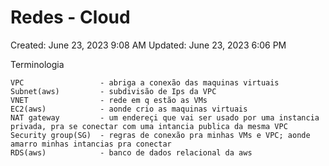 # Redes - Cloud

Created: June 23, 2023 9:08 AM
Updated: June 23, 2023 6:06 PM

Terminologia

```
VPC                 - abriga a conexão das maquinas virtuais
Subnet(aws)         - subdivisão de Ips da VPC
VNET                - rede em q estão as VMs
EC2(aws)            - aonde crio as maquinas virtuais
NAT gateway         - um endereçi que vai ser usado por uma instancia privada, pra se conectar com uma intancia publica da mesma VPC
Security group(SG)  - regras de conexão pra minhas VMs e VPC; aonde amarro minhas intancias pra conectar
RDS(aws)            - banco de dados relacional da aws

```

